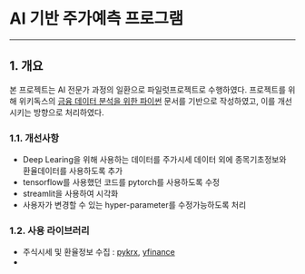 # AI 기반 주가예측 프로그램

-------

## 1. 개요

본 프로젝트는 AI 전문가 과정의 일환으로 파일럿프로젝트로 수행하였다.
프로젝트를 위해 위키독스의 [금융 데이터 분석을 위한 파이썬](https://wikidocs.net/173005) 문서를 기반으로 작성하였고, 이를 개선시키는 방향으로 처리하였다.

### 1.1. 개선사항

- Deep Learing을 위해 사용하는 데이터를 주가시세 데이터 외에 종목기초정보와 환율데이터를 사용하도록 추가
- tensorflow를 사용했던 코드를 pytorch를 사용하도록 수정
- streamlit을 사용하여 시각화
- 사용자가 변경할 수 있는 hyper-parameter를 수정가능하도록 처리

### 1.2. 사용 라이브러리

- 주식시세 및 환율정보 수집 : [pykrx](), [yfinance]()
- 